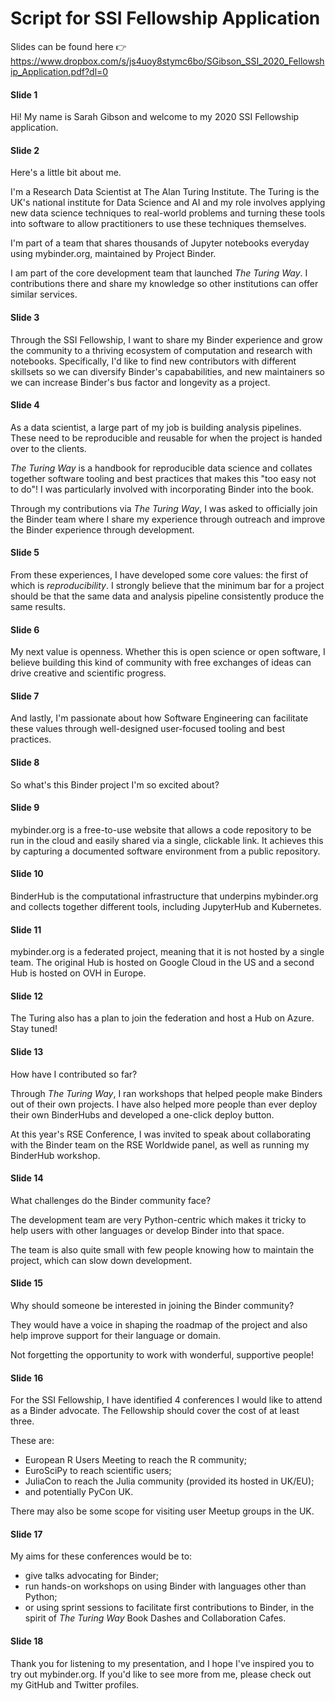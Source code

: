 # Script for SSI Fellowship Application

Slides can be found here :point_right: <https://www.dropbox.com/s/js4uoy8stymc6bo/SGibson_SSI_2020_Fellowship_Application.pdf?dl=0>

#### Slide 1

Hi!
My name is Sarah Gibson and welcome to my 2020 SSI Fellowship application.

#### Slide 2

Here's a little bit about me.

I'm a Research Data Scientist at The Alan Turing Institute.
The Turing is the UK's national institute for Data Science and AI and my role involves applying new data science techniques to real-world problems and turning these tools into software to allow practitioners to use these techniques themselves.

I'm part of a team that shares thousands of Jupyter notebooks everyday using mybinder.org, maintained by Project Binder.

I am part of the core development team that launched _The Turing Way_. I contributions there and share my knowledge so other institutions can offer similar services.

#### Slide 3

Through the SSI Fellowship, I want to share my Binder experience and grow the community to a thriving ecosystem of computation and research with notebooks.
Specifically, I'd like to find new contributors with different skillsets so we can diversify Binder's capababilities, and new maintainers so we can increase Binder's bus factor and longevity as a project.

#### Slide 4

As a data scientist, a large part of my job is building analysis pipelines.
These need to be reproducible and reusable for when the project is handed over to the clients.

_The Turing Way_ is a handbook for reproducible data science and collates together software tooling and best practices that makes this "too easy not to do"!
I was particularly involved with incorporating Binder into the book.

Through my contributions via _The Turing Way_, I was asked to officially join the Binder team where I share my experience through outreach and improve the Binder experience through development.

#### Slide 5

From these experiences, I have developed some core values: the first of which is _reproducibility_.
I strongly believe that the minimum bar for a project should be that the same data and analysis pipeline consistently produce the same results.

#### Slide 6

My next value is openness.
Whether this is open science or open software, I believe building this kind of community with free exchanges of ideas can drive creative and scientific progress.

#### Slide 7

And lastly, I'm passionate about how Software Engineering can facilitate these values through well-designed user-focused tooling and best practices.

#### Slide 8

So what's this Binder project I'm so excited about?

#### Slide 9

mybinder.org is a free-to-use website that allows a code repository to be run in the cloud and easily shared via a single, clickable link.
It achieves this by capturing a documented software environment from a public repository.

#### Slide 10

BinderHub is the computational infrastructure that underpins mybinder.org and collects together different tools, including JupyterHub and Kubernetes.

#### Slide 11

mybinder.org is a federated project, meaning that it is not hosted by a single team.
The original Hub is hosted on Google Cloud in the US and a second Hub is hosted on OVH in Europe.

#### Slide 12

The Turing also has a plan to join the federation and host a Hub on Azure.
Stay tuned!

#### Slide 13

How have I contributed so far?

Through _The Turing Way_, I ran workshops that helped people make Binders out of their own projects.
I have also helped more people than ever deploy their own BinderHubs and developed a one-click deploy button.

At this year's RSE Conference, I was invited to speak about collaborating with the Binder team on the RSE Worldwide panel, as well as running my BinderHub workshop.

#### Slide 14

What challenges do the Binder community face?

The development team are very Python-centric which makes it tricky to help users with other languages or develop Binder into that space.

The team is also quite small with few people knowing how to maintain the project, which can slow down development.

#### Slide 15

Why should someone be interested in joining the Binder community?

They would have a voice in shaping the roadmap of the project and also help improve support for their language or domain.

Not forgetting the opportunity to work with wonderful, supportive people!

#### Slide 16

For the SSI Fellowship, I have identified 4 conferences I would like to attend as a Binder advocate.
The Fellowship should cover the cost of at least three.

These are:

- European R Users Meeting to reach the R community;
- EuroSciPy to reach scientific users;
- JuliaCon to reach the Julia community (provided its hosted in UK/EU);
- and potentially PyCon UK.

There may also be some scope for visiting user Meetup groups in the UK.

#### Slide 17

My aims for these conferences would be to:

- give talks advocating for Binder;
- run hands-on workshops on using Binder with languages other than Python;
- or using sprint sessions to facilitate first contributions to Binder, in the spirit of _The Turing Way_ Book Dashes and Collaboration Cafes.

#### Slide 18

Thank you for listening to my presentation, and I hope I've inspired you to try out mybinder.org.
If you'd like to see more from me, please check out my GitHub and Twitter profiles.
